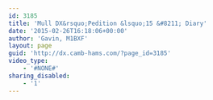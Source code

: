 ```yaml
---
id: 3185
title: 'Mull DX&rsquo;Pedition &lsquo;15 &#8211; Diary'
date: '2015-02-26T16:18:06+00:00'
author: 'Gavin, M1BXF'
layout: page
guid: 'http://dx.camb-hams.com/?page_id=3185'
video_type:
    - '#NONE#'
sharing_disabled:
    - '1'
---
```


